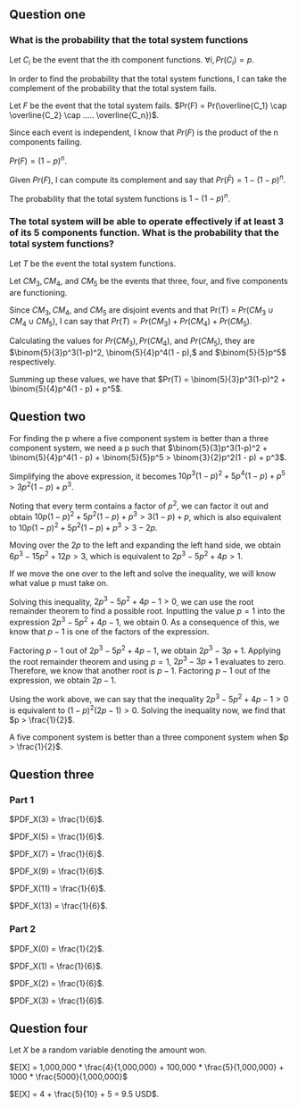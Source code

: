 ## Question one

### What is the probability that the total system functions

Let $C_i$ be the event that the ith component functions. $\forall i, Pr(C_i) = p$.

In order to find the probability that the total system functions, I can take the complement of the probability that
the total system fails.

Let $F$ be the event that the total system fails. $Pr(F) = Pr(\overline{C_1} \cap \overline{C_2} \cap ..... \overline{C_n})$.

Since each event is independent, I know that $Pr(F)$ is the product of the n components failing.

$Pr(F) = (1 - p)^n$.

Given $Pr(F)$, I can compute its complement and say that $Pr(\bar{F}) = 1 - (1 - p)^n$.

The probability that the total system functions is  $1 - (1 - p)^n$.

### The total system will be able to operate effectively if at least 3 of its 5 components function. What is the probability that the total system functions?

Let $T$ be the event the total system functions.

Let $CM_3, CM_4,$ and $CM_5$ be the events that three, four, and five components are functioning.

Since $CM_3, CM_4,$ and $CM_5$ are disjoint events and that Pr(T) = $Pr(CM_3 \cup CM_4 \cup CM_5)$, I can say that
$Pr(T) = Pr(CM_3) + Pr(CM_4) + Pr(CM_5)$.

Calculating the values for $Pr(CM_3), Pr(CM_4)$, and  $Pr(CM_5)$, they are 
$\binom{5}{3}p^3(1-p)^2, \binom{5}{4}p^4(1 - p),$ and $\binom{5}{5}p^5$ respectively.

Summing up these values, we have that $Pr(T) =  \binom{5}{3}p^3(1-p)^2 + \binom{5}{4}p^4(1 - p) + p^5$. 

## Question two

For finding the p where a five component system is better than a three component system, we need a p such that 
$\binom{5}{3}p^3(1-p)^2 + \binom{5}{4}p^4(1 - p) + \binom{5}{5}p^5 > \binom{3}{2}p^2(1 - p) + p^3$. 

Simplifying the above expression, it becomes
$10p^3(1-p)^2 + 5p^4(1 - p) + p^5 > 3p^2(1 - p) + p^3$. 

Noting that every term contains a factor of $p^2$, we can factor it out and obtain
$10p(1-p)^2 + 5p^2(1 - p) + p^3 > 3(1 - p) + p$, which is also equivalent to
$10p(1-p)^2 + 5p^2(1 - p) + p^3 > 3 - 2p$.

Moving over the $2p$ to the left and expanding the left hand side, we obtain
$6p^3 - 15p^2 + 12p > 3$, which is equivalent to
$2p^3 - 5p^2 + 4p > 1$.

If we move the one over to the left and solve the inequality, we will know what value p must take on.

Solving this inequality, $2p^3 - 5p^2 + 4p - 1 > 0$, we can use the root remainder theorem to find a possible 
root. Inputting the value $p = 1$ into the expression $2p^3 - 5p^2 + 4p - 1$, we obtain 0. As a consequence of this,
we know that $p -1$ is one of the factors of the expression.

Factoring $p -1$ out of $2p^3 - 5p^2 + 4p - 1$, we obtain $2p^3 -3p + 1$. Applying the root remainder theorem and 
using $p = 1$,  $2p^3 -3p + 1$ evaluates to zero. Therefore, we know that another root is $p -1$. Factoring $p -1$ 
out of the expression, we obtain $2p - 1$.

Using the work above, we can say that the inequality $2p^3 - 5p^2 + 4p - 1 > 0$ is equivalent to
$(1-p)^2(2p - 1) > 0$. Solving the inequality now, we find that $p > \frac{1}{2}$.

A five component system is better than a three component system when $p > \frac{1}{2}$.

## Question three

### Part 1

$PDF_X(3) = \frac{1}{6}$.

$PDF_X(5) = \frac{1}{6}$.

$PDF_X(7) = \frac{1}{6}$.

$PDF_X(9) = \frac{1}{6}$.

$PDF_X(11) = \frac{1}{6}$.

$PDF_X(13) = \frac{1}{6}$.

### Part 2

$PDF_X(0) = \frac{1}{2}$.

$PDF_X(1) = \frac{1}{6}$.

$PDF_X(2) = \frac{1}{6}$.

$PDF_X(3) = \frac{1}{6}$.

## Question four

Let $X$ be a random variable denoting the amount won.

$E[X] = 1,000,000 * \frac{4}{1,000,000} + 100,000 * \frac{5}{1,000,000} + 1000 * \frac{5000}{1,000,000}$

$E[X] = 4 + \frac{5}{10} + 5 = 9.5 USD$.
